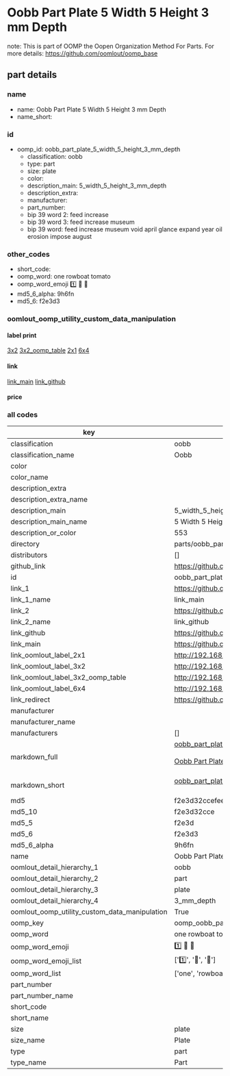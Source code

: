 # Oobb Part Plate 5 Width 5 Height 3 mm Depth  

note: This is part of OOMP the Oopen Organization Method For Parts. For more details: https://github.com/oomlout/oomp_base

##  part details
  







### name
* name: Oobb Part Plate 5 Width 5 Height 3 mm Depth
* name_short: 
### id
* oomp_id: oobb_part_plate_5_width_5_height_3_mm_depth
  * classification: oobb
  * type: part
  * size: plate
  * color: 
  * description_main: 5_width_5_height_3_mm_depth
  * description_extra: 
  * manufacturer: 
  * part_number: 
  * bip 39 word 2: feed increase
  * bip 39 word 3: feed increase museum
  * bip 39 word: feed increase museum void april glance expand year oil erosion impose august

### other_codes
* short_code: 
* oomp_word: one rowboat tomato
* oomp_word_emoji :one: :rowboat: :tomato:
* md5_6_alpha: 9h6fn
* md5_6: f2e3d3






### oomlout_oomp_utility_custom_data_manipulation
#### label print
[3x2](http://192.168.1.245:1112/?label=oomp%209h6fn)
[3x2_oomp_table](http://192.168.1.108:1112/?label=oomp%209h6fn)
[2x1](http://192.168.1.242:1112/?label=oomp%209h6fn)
[6x4](http://192.168.1.55:1112/?label=oomp%209h6fn)    

#### link

[link_main](https://github.com/oomlout/oomlout_oomp_version_1_messy/tree/main/parts/oobb_part_plate_5_width_5_height_3_mm_depth) [link_github](https://github.com/oomlout/oomlout_oomp_version_1_messy/tree/main/parts/oobb_part_plate_5_width_5_height_3_mm_depth)                             

#### price







### all codes 
| key | value |  
| --- | --- |  
| classification | oobb |  
| classification_name | Oobb |  
| color |  |  
| color_name |  |  
| description_extra |  |  
| description_extra_name |  |  
| description_main | 5_width_5_height_3_mm_depth |  
| description_main_name | 5 Width 5 Height 3 mm Depth |  
| description_or_color | 553 |  
| directory | parts/oobb_part_plate_5_width_5_height_3_mm_depth |  
| distributors | [] |  
| github_link | https://github.com/oomlout/oomlout_oomp_part_src/tree/main/parts/oobb_part_plate_5_width_5_height_3_mm_depth |  
| id | oobb_part_plate_5_width_5_height_3_mm_depth |  
| link_1 | https://github.com/oomlout/oomlout_oomp_version_1_messy/tree/main/parts/oobb_part_plate_5_width_5_height_3_mm_depth |  
| link_1_name | link_main |  
| link_2 | https://github.com/oomlout/oomlout_oomp_version_1_messy/tree/main/parts/oobb_part_plate_5_width_5_height_3_mm_depth |  
| link_2_name | link_github |  
| link_github | https://github.com/oomlout/oomlout_oomp_version_1_messy/tree/main/parts/oobb_part_plate_5_width_5_height_3_mm_depth |  
| link_main | https://github.com/oomlout/oomlout_oomp_version_1_messy/tree/main/parts/oobb_part_plate_5_width_5_height_3_mm_depth |  
| link_oomlout_label_2x1 | http://192.168.1.242:1112/?label=oomp%209h6fn |  
| link_oomlout_label_3x2 | http://192.168.1.245:1112/?label=oomp%209h6fn |  
| link_oomlout_label_3x2_oomp_table | http://192.168.1.108:1112/?label=oomp%209h6fn |  
| link_oomlout_label_6x4 | http://192.168.1.55:1112/?label=oomp%209h6fn |  
| link_redirect | https://github.com/oomlout/oomlout_oomp_version_1_messy/tree/main/parts/oobb_part_plate_5_width_5_height_3_mm_depth |  
| manufacturer |  |  
| manufacturer_name |  |  
| manufacturers | [] |  
| markdown_full | [oobb_part_plate_5_width_5_height_3_mm_depth](none)<br>[](none)<br>[Oobb Part Plate 5 Width 5 Height 3 Mm Depth](none)<br><br> |  
| markdown_short | [oobb_part_plate_5_width_5_height_3_mm_depth](none)<br><br> |  
| md5 | f2e3d32ccefeea058a857f59235caaa5 |  
| md5_10 | f2e3d32cce |  
| md5_5 | f2e3d |  
| md5_6 | f2e3d3 |  
| md5_6_alpha | 9h6fn |  
| name | Oobb Part Plate 5 Width 5 Height 3 mm Depth |  
| oomlout_detail_hierarchy_1 | oobb |  
| oomlout_detail_hierarchy_2 | part |  
| oomlout_detail_hierarchy_3 | plate |  
| oomlout_detail_hierarchy_4 | 3_mm_depth |  
| oomlout_oomp_utility_custom_data_manipulation | True |  
| oomp_key | oomp_oobb_part_plate_5_width_5_height_3_mm_depth |  
| oomp_word | one rowboat tomato |  
| oomp_word_emoji | :one: :rowboat: :tomato: |  
| oomp_word_emoji_list | [':one:', ':rowboat:', ':tomato:'] |  
| oomp_word_list | ['one', 'rowboat', 'tomato'] |  
| part_number |  |  
| part_number_name |  |  
| short_code |  |  
| short_name |  |  
| size | plate |  
| size_name | Plate |  
| type | part |  
| type_name | Part |  
